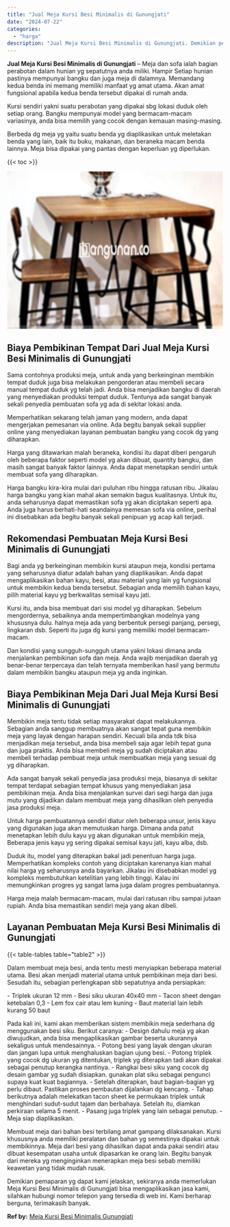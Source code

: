 ```yaml
---
title: "Jual Meja Kursi Besi Minimalis di Gunungjati"
date: "2024-07-22"
categories: 
  - "harga"
description: "Jual Meja Kursi Besi Minimalis di Gunungjati. Demikian pemaparan yg dapat kami jelaskan, sekiranya anda memerlukan Meja Kursi Besi Minimalis di Gunungjati bi..."
---
```


**Jual Meja Kursi Besi Minimalis di Gunungjati** – Meja dan sofa ialah bagian perabotan dalam hunian yg sepatutnya anda miliki. Hampir Setiap hunian pastinya mempunyai bangku dan juga meja di dalamnya. Memandang kedua benda ini memang memiliki manfaat yg amat utama. Akan amat fungsional apabila kedua benda tersebut dipakai di rumah anda.

Kursi sendiri yakni suatu perabotan yang dipakai sbg lokasi duduk oleh setiap orang. Bangku mempunyai model yang bermacam-macam variasinya, anda bisa memilih yang cocok dengan kemauan masing-masing.

Berbeda dg meja yg yaitu suatu benda yg diaplikasikan untuk meletakan benda yang lain, baik itu buku, makanan, dan beraneka macam benda lainnya. Meja bisa dipakai yang pantas dengan keperluan yg diperlukan.

{{< toc >}}

![Jual Meja Kursi Besi Minimalis di Gunungjati](/images/jual-meja-besi-murah07.png)

## Biaya Pembikinan Tempat Dari Jual Meja Kursi Besi Minimalis di Gunungjati

Sama contohnya produksi meja, untuk anda yang berkeinginan membikin tempat duduk juga bisa melakukan pengorderan atau membeli secara manual tempat duduk yg telah jadi. Anda bisa menjadikan bangku di daerah yang menyediakan produksi tempat duduk. Tentunya ada sangat banyak sekali penyedia pembuatan sofa yg ada di sekitar lokasi anda.

Memperhatikan sekarang telah jaman yang modern, anda dapat mengerjakan pemesanan via online. Ada begitu banyak sekali supplier online yang menyediakan layanan pembuatan bangku yang cocok dg yang diharapkan.

Harga yang ditawarkan malah beraneka, kondisi itu dapat diberi pengaruh oleh beberapa faktor seperti model yg akan dibuat, quantity bangku, dan masih sangat banyak faktor lainnya. Anda dapat menetapkan sendiri untuk membuat sofa yang diharapkan.

Harga bangku kira-kira mulai dari puluhan ribu hingga ratusan ribu. Jikalau harga bangku yang kian mahal akan semakin bagus kualitasnya. Untuk itu, anda seharusnya dapat memastikan sofa yg akan diciptakan seperti apa. Anda juga harus berhati-hati seandainya memesan sofa via online, perihal ini disebabkan ada begitu banyak sekali penipuan yg acap kali terjadi.

## Rekomendasi Pembuatan Meja Kursi Besi Minimalis di Gunungjati

Bagi anda yg berkeinginan membikin kursi ataupun meja, kondisi pertama yang seharusnya diatur adalah bahan yang diaplikasikan. Anda dapat mengaplikasikan bahan kayu, besi, atau material yang lain yg fungsional untuk membikin kedua benda tersebut. Sebagian anda memilih bahan kayu, pilih material kayu yg berkwalitas semisal kayu jati.

Kursi itu, anda bisa membuat dari sisi model yg diharapkan. Sebelum mengordernya, sebaiknya anda mempertimbangkan modelnya yang khususnya dulu. halnya meja ada yang berbentuk persegi panjang, persegi, lingkaran dsb. Seperti itu juga dg kursi yang memiliki model bermacam-macam.

Dan kondisi yang sungguh-sungguh utama yakni lokasi dimana anda menjalankan pembikinan sofa dan meja. Anda wajib menjadikan daerah yg benar-benar terpercaya dan telah ternyata memberikan hasil yang bermutu dalam membikin bangku ataupun meja yg anda inginkan.

## Biaya Pembikinan Meja Dari Jual Meja Kursi Besi Minimalis di Gunungjati

Membikin meja tentu tidak setiap masyarakat dapat melakukannya. Sebagian anda sanggup membuatnya akan sangat tepat guna membikin meja yang layak dengan harapan sendiri. Kecuali bila anda tdk bisa menjadikan meja tersebut, anda bisa membeli saja agar lebih tepat guna dan juga praktis. Anda bisa membeli meja yg sudah diciptakan atau membeli terhadap pembuat meja untuk membuatkan meja yang sesuai dg yg diharapkan.

Ada sangat banyak sekali penyedia jasa produksi meja, biasanya di sekitar tempat terdapat sebagian tempat khusus yang menyediakan jasa pembikinan meja. Anda bisa menjalankan survei dari segi harga dan juga mutu yang dijadikan dalam membuat meja yang dihasilkan oleh penyedia jasa produksi meja.

Untuk harga pembuatannya sendiri diatur oleh beberapa unsur, jenis kayu yang digunakan juga akan memutuskan harga. Dimana anda patut menetapkan lebih dulu kayu yg akan digunakan untuk membikin meja, Beberapa jenis kayu yg sering dipakai semisal kayu jati, kayu alba, dsb.

Duduk itu, model yang diterapkan bakal jadi penentuan harga juga. Memperhatikan kompleks contoh yang diciptakan karenanya kian mahal nilai harga yg seharusnya anda bayarkan. Jikalau ini disebabkan model yg kompleks membutuhkan ketelitian yang lebih tinggi. Kalau ini memungkinkan progres yg sangat lama juga dalam progres pembuatannya.

Harga meja malah bermacam-macam, mulai dari ratusan ribu sampai jutaan rupiah. Anda bisa memastikan sendiri meja yang akan dibeli.

## Layanan Pembuatan Meja Kursi Besi Minimalis di Gunungjati

{{< table-tables table="table2" >}}

Dalam membuat meja besi, anda tentu mesti menyiapkan beberapa material utama. Besi akan menjadi material utama untuk pembikinan meja dari besi. Sesudah itu, sebagian perlengkapan sbb sepatutnya anda persiapkan:

\- Triplek ukuran 12 mm - Besi siku ukuran 40x40 mm - Tacon sheet dengan ketebalan 0,3 - Lem fox cair atau lem kuning - Baut material lain lebih kurang 50 baut

Pada kali ini, kami akan memberikan sistem membikin meja sederhana dg menggunakan besi siku. Berikut caranya: - Design dahulu meja yg akan diwujudkan, anda bisa mengaplikasikan gambar beserta ukurannya sekaligus untuk mendesainnya. - Potong besi yang layak dengan ukuran dan jangan lupa untuk menghaluskan bagian ujung besi. - Potong triplek yang cocok dg ukuran yg ditentukan, triplek yg diterapkan tadi akan dipakai sebagai penutup kerangka nantinya. - Rangkai besi siku yang cocok dg desain gambar yg sudah disiapkan. gunakan plat siku sebagai pengunci supaya kuat kuat bagiannya. - Setelah diterapkan, baut bagian-bagian yg perlu dibaut. Pastikan proses pembautan dijalankan dg kencang. - Tahap berikutnya adalah melekatkan tacon sheet ke permukaan triplek untuk menghindari sudut-sudut tajam dan berbahaya. Setelah itu, diamkan perkiraan selama 5 menit. - Pasang juga triplek yang lain sebagai penutup. - Meja siap diaplikasikan.

Membuat meja dari bahan besi terbilang amat gampang dilaksanakan. Kursi khususnya anda memiliki peralatan dan bahan yg semestinya dipakai untuk membikinnya. Meja dari besi yang dihasilkan dapat anda pakai sendiri atau dibuat kesempatan usaha untuk dipasarkan ke orang lain. Begitu banyak dari mereka yg menginginkan menerapkan meja besi sebab memiliki keawetan yang tidak mudah rusak.

Demikian pemaparan yg dapat kami jelaskan, sekiranya anda memerlukan Meja Kursi Besi Minimalis di Gunungjati bisa mengaplikasikan jasa kami, silahkan hubungi nomor telepon yang tersedia di web ini. Kami berharap berguna, terimakasih banyak.

**Ref by:** [Meja Kursi Besi Minimalis Gunungjati](https://id.wikipedia.org/wiki/Meja)
